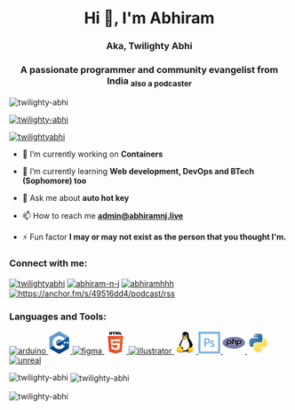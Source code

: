
<h1 align="center">Hi 👋, I'm Abhiram</h1>
<h3 align="center">Aka, Twilighty Abhi</h3>
<h3 align="center">A passionate programmer and community evangelist from India <sub>also a podcaster</sub></h3>

<p align="left"> <img src="https://komarev.com/ghpvc/?username=twilighty-abhi&label=Profile%20views&color=0e75b6&style=flat" alt="twilighty-abhi" /> </p>

<p align="left"> <a href="https://github.com/ryo-ma/github-profile-trophy"><img src="https://github-profile-trophy.vercel.app/?username=twilighty-abhi" alt="twilighty-abhi" /></a> </p>

<p align="left"> <a href="https://twitter.com/twilightyabhi" target="blank"><img src="https://img.shields.io/twitter/follow/twilightyabhi?logo=twitter&style=for-the-badge" alt="twilightyabhi" /></a> </p>

- 🔭 I’m currently working on **Containers**

- 🌱 I’m currently learning **Web development, DevOps and BTech (Sophomore) too**

- 💬 Ask me about **auto hot key**

- 📫 How to reach me **admin@abhiramnj.live**

- ⚡ Fun factor **I may or may not exist as the person that you thought I'm.**

<h3 align="left">Connect with me:</h3>
<p align="left">
<a href="https://twitter.com/twilightyabhi" target="blank"><img align="center" src="https://raw.githubusercontent.com/rahuldkjain/github-profile-readme-generator/master/src/images/icons/Social/twitter.svg" alt="twilightyabhi" height="30" width="40" /></a>
<a href="https://linkedin.com/in/abhiram-n-j" target="blank"><img align="center" src="https://raw.githubusercontent.com/rahuldkjain/github-profile-readme-generator/master/src/images/icons/Social/linked-in-alt.svg" alt="abhiram-n-j" height="30" width="40" /></a>
<a href="https://instagram.com/abhiramhhh" target="blank"><img align="center" src="https://raw.githubusercontent.com/rahuldkjain/github-profile-readme-generator/master/src/images/icons/Social/instagram.svg" alt="abhiramhhh" height="30" width="40" /></a>
<a href="/https://anchor.fm/s/49516dd4/podcast/rss" target="blank"><img align="center" src="https://raw.githubusercontent.com/rahuldkjain/github-profile-readme-generator/master/src/images/icons/Social/rss.svg" alt="https://anchor.fm/s/49516dd4/podcast/rss" height="30" width="40" /></a>
</p>

<h3 align="left">Languages and Tools:</h3>
<p align="left"> <a href="https://www.arduino.cc/" target="_blank" rel="noreferrer"> <img src="https://cdn.worldvectorlogo.com/logos/arduino-1.svg" alt="arduino" width="40" height="40"/> </a> <a href="https://www.w3schools.com/cpp/" target="_blank" rel="noreferrer"> <img src="https://raw.githubusercontent.com/devicons/devicon/master/icons/cplusplus/cplusplus-original.svg" alt="cplusplus" width="40" height="40"/> </a> <a href="https://www.figma.com/" target="_blank" rel="noreferrer"> <img src="https://www.vectorlogo.zone/logos/figma/figma-icon.svg" alt="figma" width="40" height="40"/> </a> <a href="https://www.w3.org/html/" target="_blank" rel="noreferrer"> <img src="https://raw.githubusercontent.com/devicons/devicon/master/icons/html5/html5-original-wordmark.svg" alt="html5" width="40" height="40"/> </a> <a href="https://www.adobe.com/in/products/illustrator.html" target="_blank" rel="noreferrer"> <img src="https://www.vectorlogo.zone/logos/adobe_illustrator/adobe_illustrator-icon.svg" alt="illustrator" width="40" height="40"/> </a> <a href="https://www.linux.org/" target="_blank" rel="noreferrer"> <img src="https://raw.githubusercontent.com/devicons/devicon/master/icons/linux/linux-original.svg" alt="linux" width="40" height="40"/> </a> <a href="https://www.photoshop.com/en" target="_blank" rel="noreferrer"> <img src="https://raw.githubusercontent.com/devicons/devicon/master/icons/photoshop/photoshop-line.svg" alt="photoshop" width="40" height="40"/> </a> <a href="https://www.php.net" target="_blank" rel="noreferrer"> <img src="https://raw.githubusercontent.com/devicons/devicon/master/icons/php/php-original.svg" alt="php" width="40" height="40"/> </a> <a href="https://www.python.org" target="_blank" rel="noreferrer"> <img src="https://raw.githubusercontent.com/devicons/devicon/master/icons/python/python-original.svg" alt="python" width="40" height="40"/> </a> <a href="https://unrealengine.com/" target="_blank" rel="noreferrer"> <img src="https://raw.githubusercontent.com/kenangundogan/fontisto/036b7eca71aab1bef8e6a0518f7329f13ed62f6b/icons/svg/brand/unreal-engine.svg" alt="unreal" width="40" height="40"/> </a> </p>

<p><img align="left" src="https://github-readme-stats.vercel.app/api/top-langs?username=twilighty-abhi&show_icons=true&locale=en&layout=compact" alt="twilighty-abhi" /></p>

<p>&nbsp;<img align="center" src="https://github-readme-stats.vercel.app/api?username=twilighty-abhi&show_icons=true&locale=en" alt="twilighty-abhi" /></p>

<p><img align="center" src="https://github-readme-streak-stats.herokuapp.com/?user=twilighty-abhi&" alt="twilighty-abhi" /></p>

<!---
twilighty-abhi/twilighty-abhi is a ✨ special ✨ repository because its `MYSELF.md` (this file) appears on your GitHub profile.
You can click the Preview link to take a look at your changes.
--->
